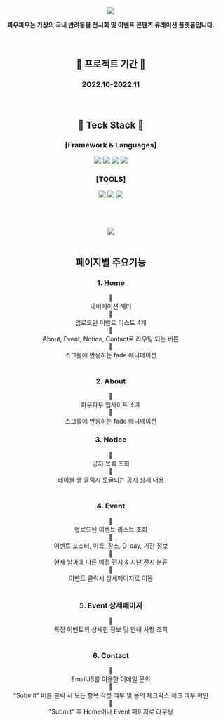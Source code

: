 <div align=center>

<img src="https://capsule-render.vercel.app/api?type=waving&customColorList=0&height=200&section=header&text=PAWPAW&fontSize=70" />



**파우파우는 가상의 국내 반려동물 전시회 및 이벤트 콘텐츠 큐레이션 플렛폼입니다.**</br></br></br>



 ## :calendar: 프로젝트 기간 :calendar:
### 2022.10-2022.11 </br></br></br>
## :memo: Teck Stack :memo: 
### [Framework & Languages]
<img src="https://img.shields.io/badge/Vue.js-4FC08D?style=flat-square&logo=Vue.js&logoColor=white"/>
<img src="https://img.shields.io/badge/HTML5-E34F26?style=flat-square&logo=HTML5&logoColor=white"/>
<img src="https://img.shields.io/badge/Javascript-F7DF1E?style=flat-square&logo=Javascript&logoColor=white"/>
<img src="https://img.shields.io/badge/CSS3-1572B6?style=flat-square&logo=CSS3&logoColor=white"/></br>

### [TOOLS]
<img src="https://img.shields.io/badge/Visual Studio Code-007ACC?style=flat-square&logo=Visual Studio Code&logoColor=white"/>
<img src="https://img.shields.io/badge/GitHub-181717?style=flat-square&logo=GitHub&logoColor=white"/>
<img src="https://img.shields.io/badge/Figma-F24E1E?style=flat-square&logo=Figma&logoColor=white"/></br></br></br></br>


<img src="https://github-readme-stats.vercel.app/api/top-langs/?username=JaeminKim-Irene&layout=compact"><br><br>


## 페이지별 주요기능
### 1. Home
:small_blue_diamond: </br>
네비게이션 헤더 </br>
:small_blue_diamond: </br>
업로드된 이벤트 리스트 4개 </br>
:small_blue_diamond: </br>
About, Event, Notice, Contact로 라우팅 되는 버튼 </br>
:small_blue_diamond: </br>
스크롤에 반응하는 fade 애니메이션 </br></br>

### 2. About
:small_blue_diamond: </br>
파우파우 웹사이트 소개 </br>
:small_blue_diamond: </br>
스크롤에 반응하는 fade 애니메이션 </br>

### 3. Notice
:small_blue_diamond: </br>
공지 목록 조회 </br>
:small_blue_diamond: </br>
테이블 행 클릭시 토글되는 공지 상세 내용 </br></br>

### 4. Event
:small_blue_diamond: </br>
업로드된 이벤트 리스트 조회</br>
:small_blue_diamond: </br>
이벤트 포스터, 이름, 장소, D-day, 기간 정보 </br>
:small_blue_diamond: </br>
현재 날짜에 따른 예정 전시 & 지난 전시 분류 </br>
:small_blue_diamond: </br>
이벤트 클릭시 상세페이지로 이동 </br></br>

### 5. Event 상세페이지
:small_blue_diamond: </br>
특정 이벤트의 상세한 정보 및 안내 사항 조회 </br></br>

### 6. Contact
:small_blue_diamond: </br>
EmailJS를 이용한 이메일 문의 </br>
:small_blue_diamond: </br>
"Submit" 버튼 클릭 시 모든 항목 작성 여부 및 동의 체크박스 체크 여부 확인 </br>
:small_blue_diamond: </br>
"Submit" 후 Home이나 Event 페이지로 라우팅  </br></br>
</div>
